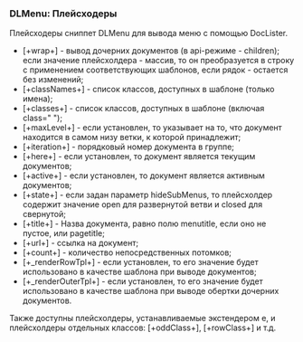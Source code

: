 
<meta http-equiv="Content-Type" content="text/html; charset=utf-8">
<h3>DLMenu: Плейсходеры </h3> 
Плейсходеры cниппет DLMenu для вывода меню с помощью DocLister.	
<br>
<ul>
<li><span class="text-bold">[+wrap+]</span> - вывод дочерних документов (в api-режиме - children); если значение плейсхолдера - массив, то он преобразуется в строку с применением соответствующих шаблонов, если рядок - остается без изменений;</li>
<li><span class="text-bold">[+classNames+]</span> - список классов, доступных в шаблоне (только имена); </li>
<li><span class="text-bold">[+classes+]</span> - список классов, доступных в шаблоне (включая class=" ");</li>
<li><span class="text-bold">[+maxLevel+]</span> - если установлен, то указывает на то, что документ находится в самом низу ветки, к которой принадлежит;</li>
<li><span class="text-bold">[+iteration+]</span> - порядковый номер документа в группе;</li>
<li><span class="text-bold">[+here+]</span> - если установлен, то документ является текущим документов;</li>
<li><span class="text-bold">[+active+]</span> - если установлен, то документ является активным документов;</li>
<li><span class="text-bold">[+state+]</span> - если задан параметр hideSubMenus, то плейсхолдер содержит значение open для развернутой ветви и closed для свернутой;</li>
<li><span class="text-bold">[+title+]</span> - Назва документа, равно полю menutitle, если оно не пустое, или pagetitle;</li>
<li><span class="text-bold">[+url+]</span> - ссылка на документ;</li>
<li><span class="text-bold">[+count+]</span> - количество непосредственных потомков;</li>
<li><span class="text-bold">[+_renderRowTpl+]</span> - если установлен, то его значение будет использовано в качестве шаблона при выводе документов;</li>
<li><span class="text-bold">[+_renderOuterTpl+]</span> - если установлен, то его значение будет использовано в качестве шаблона при выводе обертки дочерних документов.</li>
</ul>
<p>Также доступны плейсхолдеры, устанавливаемые экстендером e, и плейсхолдеры отдельных классов: <span class="text-bold">[+oddClass+]</span>, <span class="text-bold">[+rowClass+]</span> и т.д.</p>